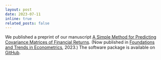 ```yaml
---
layout: post
date: 2023-07-11 
inline: true
related_posts: false
---
```

We published a preprint of our manuscript [A Simple Method for Predicting
Covariance Matrices of Financial
Returns](https://web.stanford.edu/~boyd/papers/cov_pred_finance.html). (Now
published in [Foundations and Trends in
Econometrics](https://www.nowpublishers.com/article/Details/ECO-047), 2023.) The
software package is available on [GitHub](https://github.com/cvxgrp/cov_pred_finance).


